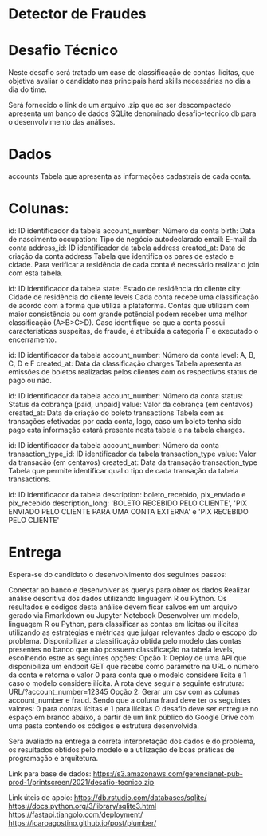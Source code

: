 # Detector de Fraudes

# Desafio Técnico
Neste desafio será tratado um case de classificação de contas ilícitas, que objetiva avaliar o candidato nas principais hard skills necessárias no dia a dia do time.

Será fornecido o link de um arquivo .zip que ao ser descompactado apresenta um banco de dados SQLite denominado desafio-tecnico.db para o desenvolvimento das análises.

# Dados
accounts
Tabela que apresenta as informações cadastrais de cada conta.

# Colunas:

id: ID identificador da tabela
account_number: Número da conta
birth: Data de nascimento
occupation: Tipo de negócio autodeclarado
email: E-mail da conta
address_id: ID identificador da tabela address
created_at: Data de criação da conta
address
Tabela que identifica os pares de estado e cidade. Para verificar a residência de cada conta é necessário realizar o join com esta tabela.

id: ID identificador da tabela
state: Estado de residência do cliente
city: Cidade de residência do cliente
levels
Cada conta recebe uma classificação de acordo com a forma que utiliza a plataforma. Contas que utilizam com maior consistência ou com grande potêncial podem receber uma melhor classificação (A>B>C>D). Caso identifique-se que a conta possui características suspeitas, de fraude, é atribuida a categoria F e executado o encerramento.

id: ID identificador da tabela
account_number: Número da conta
level: A, B, C, D e F
created_at: Data da classificação
charges
Tabela apresenta as emissões de boletos realizadas pelos clientes com os respectivos status de pago ou não.

id: ID identificador da tabela
account_number: Número da conta
status: Status da cobrança [paid, unpaid]
value: Valor da cobrança (em centavos)
created_at: Data de criação do boleto
transactions
Tabela com as transações efetivadas por cada conta, logo, caso um boleto tenha sido pago esta informação estará presente nesta tabela e na tabela charges.

id: ID identificador da tabela
account_number: Número da conta
transaction_type_id: ID identificador da tabela transaction_type
value: Valor da transação (em centavos)
created_at: Data da transação
transaction_type
Tabela que permite identificar qual o tipo de cada transação da tabela transactions.

id: ID identificador da tabela
description: boleto_recebido, pix_enviado e pix_recebido
description_long: 'BOLETO RECEBIDO PELO CLIENTE', 'PIX ENVIADO PELO CLIENTE PARA UMA CONTA EXTERNA' e 'PIX RECEBIDO PELO CLIENTE'
# Entrega
Espera-se do candidato o desenvolvimento dos seguintes passos:

Conectar ao banco e desenvolver as querys para obter os dados
Realizar análise descritiva dos dados utilizando linguagem R ou Python. Os resultados e códigos desta análise devem ficar salvos em um arquivo gerado via Rmarkdown ou Jupyter Notebook
Desenvolver um modelo, linguagem R ou Python, para classificar as contas em lícitas ou ilícitas utilizando as estratégias e métricas que julgar relevantes dado o escopo do problema.
Disponibilizar a classificação obtida pelo modelo das contas presentes no banco que não possuem classificação na tabela levels, escolhendo estre as seguintes opções:
Opção 1: Deploy de uma API que disponibiliza um endpoit GET que recebe como parâmetro na URL o número da conta e retorna o valor 0 para conta que o modelo considere lícita e 1 caso o modelo considere ilícita. A rota deve seguir a seguinte estrutura: URL/?account_number=12345
Opção 2: Gerar um csv com as colunas account_number e fraud. Sendo que a coluna fraud deve ter os seguintes valores: 0 para contas lícitas e 1 para ilícitas
O desafio deve ser entregue no espaço em branco abaixo, a partir de um link público do Google Drive com uma pasta contendo os códigos e estrutura desenvolvida.

Será avaliado na entrega a correta interpretação dos dados e do problema, os resultados obtidos pelo modelo e a utilização de boas práticas de programação e arquitetura.

Link para base de dados: https://s3.amazonaws.com/gerencianet-pub-prod-1/printscreen/2021/desafio-tecnico.zip

Link úteis de apoio:
https://db.rstudio.com/databases/sqlite/
https://docs.python.org/3/library/sqlite3.html
https://fastapi.tiangolo.com/deployment/
https://icaroagostino.github.io/post/plumber/
